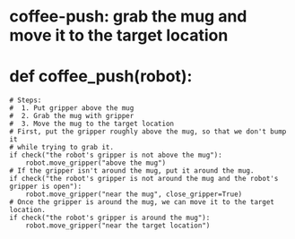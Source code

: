 # coffee-push: grab the mug and move it to the target location
# def coffee_push(robot):
    # Steps:
    #  1. Put gripper above the mug
    #  2. Grab the mug with gripper
    #  3. Move the mug to the target location
    # First, put the gripper roughly above the mug, so that we don't bump it
    # while trying to grab it.
    if check("the robot's gripper is not above the mug"):
        robot.move_gripper("above the mug")
    # If the gripper isn't around the mug, put it around the mug.
    if check("the robot's gripper is not around the mug and the robot's gripper is open"):
        robot.move_gripper("near the mug", close_gripper=True)
    # Once the gripper is around the mug, we can move it to the target location.
    if check("the robot's gripper is around the mug"):
        robot.move_gripper("near the target location")